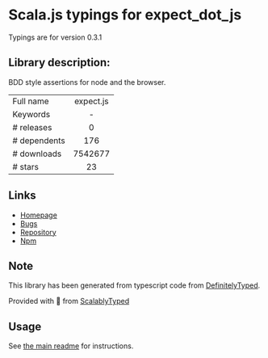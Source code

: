 
# Scala.js typings for expect_dot_js

Typings are for version 0.3.1

## Library description:
BDD style assertions for node and the browser.

|                    |                 |
| ------------------ | :-------------: |
| Full name          | expect.js |
| Keywords           | - |
| # releases         | 0 |
| # dependents       | 176 |
| # downloads        | 7542677 |
| # stars            | 23 |

## Links
- [Homepage](https://github.com/LearnBoost/expect.js)
- [Bugs](https://github.com/LearnBoost/expect.js/issues)
- [Repository](https://github.com/LearnBoost/expect.js)
- [Npm](https://www.npmjs.com/package/expect.js)
    


## Note
This library has been generated from typescript code from [DefinitelyTyped](https://definitelytyped.org).

Provided with :purple_heart: from [ScalablyTyped](https://github.com/oyvindberg/ScalablyTyped)

## Usage
See [the main readme](../../readme.md) for instructions.


